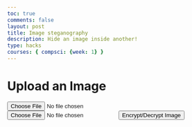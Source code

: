 ```yaml
---
toc: true
comments: false
layout: post
title: Image steganography
description: Hide an image inside another!
type: hacks
courses: { compsci: {week: 1} }
---
```


<h1><strong>Upload an Image</strong></h1>
<input type="file" id="imageInput" accept="image/*">
<input type="file" id="imageInput2" accept="image/*">
<button id="andButton">Encrypt/Decrypt Image</button>
<br>
<div id='resultDiv'></div>
<script src="../../../assets/js/steganography.js" type="text/javascript"></script>